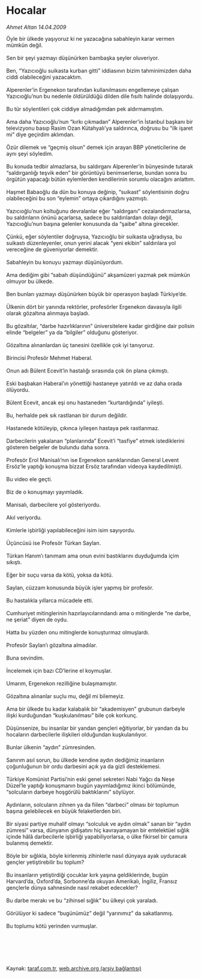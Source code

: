 # Hocalar

*Ahmet Altan 14.04.2009*

<div class="taraf_structure_2col_1zq">
<div class="margen_n">



 <p>Öyle bir ülkede yaşıyoruz ki ne yazacağına sabahleyin karar vermen mümkün değil. <br/><br/>Sen bir şeyi yazmayı düşünürken bambaşka şeyler oluveriyor. <br/><br/>Ben, “Yazıcıoğlu suikasta kurban gitti” iddiasının bizim tahminimizden daha ciddi olabileceğini yazacaktım. <br/><br/>Alperenler’in Ergenekon tarafından kullanılmasını engellemeye çalışan Yazıcıoğlu’nun bu nedenle öldürüldüğü dilden dile fısıltı halinde dolaşıyordu. <br/><br/>Bu tür söylentileri çok ciddiye almadığımdan pek aldırmamıştım. <br/><br/>Ama daha Yazıcıoğlu’nun “kırkı çıkmadan” Alperenler’in İstanbul başkanı bir televizyonu basıp Rasim Ozan Kütahyalı’ya saldırınca, doğrusu bu “ilk işaret mi” diye geçirdim aklımdan. <br/><br/>Özür dilemek ve “geçmiş olsun” demek için arayan BBP yöneticilerine de aynı şeyi söyledim. <br/><br/>Bu konuda tedbir almazlarsa, bu saldırganı Alperenler’in bünyesinde tutarak “saldırganlığı teşvik eden” bir görüntüyü benimserlerse, bundan sonra bu örgütün yapacağı bütün eylemlerden kendilerinin sorumlu olacağını anlattım. <br/><br/>Haşmet Babaoğlu da dün bu konuya değinip, “suikast” söylentisinin doğru olabileceğini bu son “eylemin” ortaya çıkardığını yazmıştı. <br/><br/>Yazıcıoğlu’nun koltuğunu devralanlar eğer “saldırganı” cezalandırmazlarsa, bu saldırıların önünü açarlarsa, sadece bu saldırılardan dolayı değil, Yazıcıoğlu’nun başına gelenler konusunda da “şaibe” altına girecekler. <br/><br/>Çünkü, eğer söylentiler doğruysa, Yazıcıoğlu bir suikasta uğradıysa, bu suikastı düzenleyenler, onun yerini alacak “yeni ekibin” saldırılara yol vereceğine de güveniyorlar demektir. <br/><br/>Sabahleyin bu konuyu yazmayı düşünüyordum. <br/><br/>Ama dediğim gibi “sabah düşündüğünü” akşamüzeri yazmak pek mümkün olmuyor bu ülkede. <br/><br/>Ben bunları yazmayı düşünürken büyük bir operasyon başladı Türkiye’de. <br/><br/>Ülkenin dört bir yanında rektörler, profesörler Ergenekon davasıyla ilgili olarak gözaltına alınmaya başladı. <br/><br/>Bu gözaltılar, “darbe hazırlıklarının” üniversitelere kadar girdiğine dair polisin elinde “belgeler” ya da “bilgiler” olduğunu gösteriyor. <br/><br/>Gözaltına alınanlardan üç tanesini özellikle çok iyi tanıyoruz. <br/><br/>Birincisi Profesör Mehmet Haberal. <br/><br/>Onun adı Bülent Ecevit’in hastalığı sırasında çok ön plana çıkmıştı. <br/><br/>Eski başbakan Haberal’ın yönettiği hastaneye yatırıldı ve az daha orada ölüyordu. <br/><br/>Bülent Ecevit, ancak eşi onu hastaneden “kurtardığında” iyileşti. <br/><br/>Bu, herhalde pek sık rastlanan bir durum değildir. <br/><br/>Hastanede kötüleyip, çıkınca iyileşen hastaya pek rastlanmaz. <br/><br/>Darbecilerin yakalanan “planlarında” Ecevit’i “tasfiye” etmek istediklerini gösteren belgeler de bulundu daha sonra. <br/><br/>Profesör Erol Manisalı’nın ise Ergenekon sanıklarından General Levent Ersöz’le yaptığı konuşma bizzat Ersöz tarafından videoya kaydedilmişti. <br/><br/>Bu video ele geçti. <br/><br/>Biz de o konuşmayı yayımladık. <br/><br/>Manisalı, darbecilere yol gösteriyordu. <br/><br/>Akıl veriyordu. <br/><br/>Kimlerle işbirliği yapılabileceğini isim isim sayıyordu. <br/><br/>Üçüncüsü ise Profesör Türkan Saylan. <br/><br/>Türkan Hanım’ı tanımam ama onun evini bastıklarını duyduğumda içim sıkıştı. <br/><br/>Eğer bir suçu varsa da kötü, yoksa da kötü. <br/><br/>Saylan, cüzzam konusunda büyük işler yapmış bir profesör. <br/><br/>Bu hastalıkla yıllarca mücadele etti. <br/><br/>Cumhuriyet mitinglerinin hazırlayıcılarındandı ama o mitinglerde “ne darbe, ne şeriat” diyen de oydu. <br/><br/>Hatta bu yüzden onu mitinglerde konuşturmaz olmuşlardı. <br/><br/>Profesör Saylan’ı gözaltına almadılar. <br/><br/>Buna sevindim. <br/><br/>İncelemek için bazı CD’lerine el koymuşlar. <br/><br/>Umarım, Ergenekon rezilliğine bulaşmamıştır. <br/><br/>Gözaltına alınanlar suçlu mu, değil mi bilemeyiz. <br/><br/>Ama bir ülkede bu kadar kalabalık bir “akademisyen” grubunun darbeyle ilişki kurduğundan “kuşkulanılması” bile çok korkunç. <br/><br/>Düşünsenize, bu insanlar bir yandan gençleri eğitiyorlar, bir yandan da bu hocaların darbecilerle ilişkileri olduğundan kuşkulanılıyor. <br/><br/>Bunlar ülkenin “aydın” zümresinden. <br/><br/>Sanırım asıl sorun, bu ülkede kendine aydın dediğimiz insanların çoğunluğunun bir ordu darbesini açık ya da gizli desteklemesi. <br/><br/>Türkiye Komünist Partisi’nin eski genel sekreteri Nabi Yağcı da Neşe Düzel’le yaptığı konuşmanın bugün yayımladığımız ikinci bölümünde, “solcuların darbeye hoşgörülü baktıklarını” söylüyor. <br/><br/>Aydınların, solcuların zihnen ya da fiilen “darbeci” olması bir toplumun başına gelebilecek en büyük felaketlerden biri. <br/><br/>Bir siyasi partiye muhalif olmayı “solculuk ve aydın olmak” sanan bir “aydın zümresi” varsa, dünyanın gidişatını hiç kavrayamayan bir entelektüel sığlık içinde hâlâ darbecilerle işbirliği yapabiliyorlarsa, o ülke fikirsel bir çamura bulanmış demektir. <br/><br/>Böyle bir sığlıkla, böyle kirlenmiş zihinlerle nasıl dünyaya ayak uyduracak gençler yetiştirebilir bu toplum? <br/><br/>Bu insanların yetiştirdiği çocuklar kırk yaşına geldiklerinde, bugün Harvard’da, Oxford’da, Sorbonne’da okuyan Amerikalı, İngiliz, Fransız gençlerle dünya sahnesinde nasıl rekabet edecekler? <br/><br/>Bu darbe merakı ve bu “zihinsel sığlık” bu ülkeyi çok yaraladı. <br/><br/>Görülüyor ki sadece “bugünümüz” değil “yarınımız” da sakatlanmış. <br/><br/>Bu toplumu kötü yerinden vurmuşlar.</p>
<br/>
<br/>
<br/>



<br/>


<div id="taraf_not">
</div>

</div>


</div>

Kaynak: [taraf.com.tr](http://www.taraf.com.tr:80/makale/5025.htm), [web.archive.org (arşiv bağlantısı)](http://web.archive.org/web/20090905091415/http://www.taraf.com.tr:80/makale/5025.htm)

